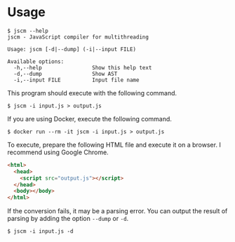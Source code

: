 # Usage

```
$ jscm --help
jscm - JavaScript compiler for multithreading

Usage: jscm [-d|--dump] (-i|--input FILE)

Available options:
  -h,--help                Show this help text
  -d,--dump                Show AST
  -i,--input FILE          Input file name
```

This program should execute with the following command.

```
$ jscm -i input.js > output.js
```

If you are using Docker, execute the following command.

```
$ docker run --rm -it jscm -i input.js > output.js
```

To execute, prepare the following HTML file and execute it on a browser. I recommend using Google Chrome.

```html
<html>
  <head>
    <script src="output.js"></script>
  </head>
  <body></body>
</html>
```

If the conversion fails, it may be a parsing error. You can output the result of parsing by adding the option `--dump` or `-d`.

```
$ jscm -i input.js -d
```
